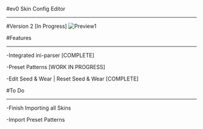 #ev0 Skin Config Editor
___

#Version 2 [In Progress]
![Preview1](http://i.imgur.com/kqGRZMA.png)

#Features
___

-Integrated ini-parser [COMPLETE]

-Preset Patterns [WORK IN PROGRESS]

-Edit Seed & Wear | Reset Seed & Wear [COMPLETE]

#To Do
___

-Finish Importing all Skins

-Import Preset Patterns
